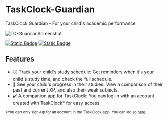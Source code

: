 # TaskClock-Guardian

TaskClock Guardian - For your child's academic performance

![TC-GuardianScreenshot](https://github.com/user-attachments/assets/0912bb9d-0f36-47ff-8e3b-0a0bff9dc939)

[![Static Badge](https://img.shields.io/badge/Download%20on%20Android-green?style=for-the-badge)](https://github.com/Eth4nplays/TaskClock-Guardian/releases) [![Static Badge](https://img.shields.io/badge/Try%20TaskClock%20Guardian%20Online!-brown?style=for-the-badge)](https://eth4nplays.github.io/TaskClock/guardian/)


## Features
- 🕓 Track your child's study schedule: Get reminders when it's your child's study time, and check the full schedule.
- 🚀 See your child's progress in their studies: View a comparison of their past and current XP, and also their weak subjects.
- ✔️ A companion app for TaskClock: You can log-in with an account created with TaskClock* for easy access.

<sup>*You can only sign-up for an account in the TaskClock app. You can do so [here](https://eth4nplays.github.io/TaskClock/)<sup>
